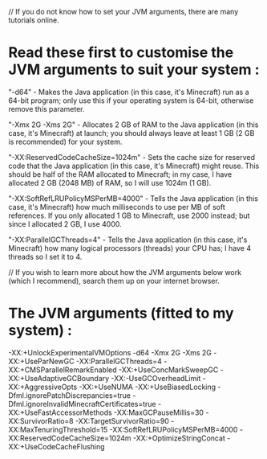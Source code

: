 
// If you do not know how to set your JVM arguments, there are many tutorials online.

# Read these first to customise the JVM arguments to suit your system :

"-d64" - Makes the Java application (in this case, it's Minecraft) run as a 64-bit program; only use this if your operating system is 64-bit, otherwise remove this parameter.

"-Xmx 2G -Xms 2G" - Allocates 2 GB of RAM to the Java application (in this case, it's Minecraft) at launch; you should always leave at least 1 GB (2 GB is recommended) for your system.

"-XX:ReservedCodeCacheSize=1024m" - Sets the cache size for reserved code that the Java application (in this case, it's Minecraft) might reuse. This should be half of the RAM allocated to Minecraft; in my case, I have allocated 2 GB (2048 MB) of RAM, so I will use 1024m (1 GB).

"-XX:SoftRefLRUPolicyMSPerMB=4000" - Tells the Java application (in this case, it's Minecraft) how much milliseconds to use per MB of soft references. If you only allocated 1 GB to Minecraft, use 2000 instead; but since I allocated 2 GB, I use 4000.

"-XX:ParallelGCThreads=4" - Tells the Java application (in this case, it's Minecraft) how many logical processors (threads) your CPU has; I have 4 threads so I set it to 4.

// If you wish to learn more about how the JVM arguments below work (which I recommend), search them up on your internet browser.

# The JVM arguments (fitted to my system) :
-XX:+UnlockExperimentalVMOptions -d64 -Xmx 2G -Xms 2G -XX:+UseParNewGC -XX:ParallelGCThreads=4 -XX:+CMSParallelRemarkEnabled -XX:+UseConcMarkSweepGC -XX:+UseAdaptiveGCBoundary -XX:-UseGCOverheadLimit -XX:+AggressiveOpts -XX:+UseNUMA -XX:+UseBiasedLocking -Dfml.ignorePatchDiscrepancies=true -Dfml.ignoreInvalidMinecraftCertificates=true -XX:+UseFastAccessorMethods -XX:MaxGCPauseMillis=30  -XX:SurvivorRatio=8 -XX:TargetSurvivorRatio=90 -XX:MaxTenuringThreshold=15 -XX:SoftRefLRUPolicyMSPerMB=4000 -XX:ReservedCodeCacheSize=1024m -XX:+OptimizeStringConcat -XX:+UseCodeCacheFlushing
